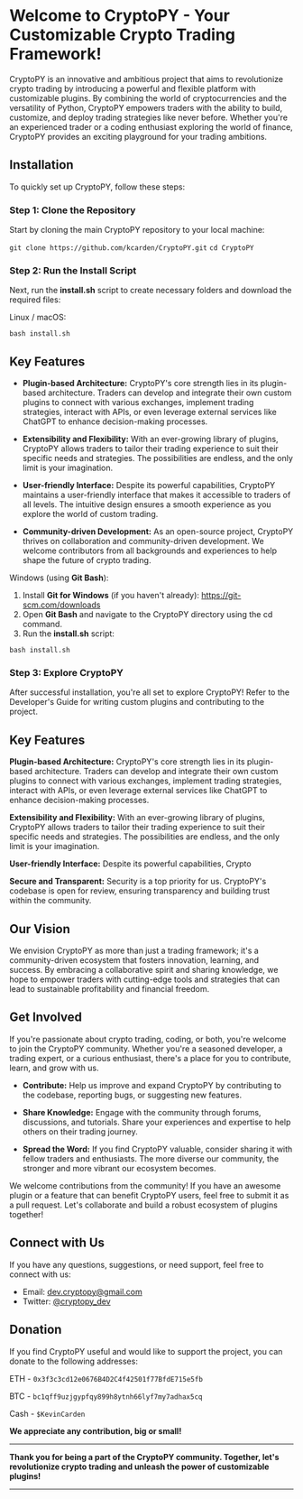 # Welcome to CryptoPY - Your Customizable Crypto Trading Framework!

CryptoPY is an innovative and ambitious project that aims to revolutionize crypto trading by introducing a powerful and flexible platform with customizable plugins. By combining the world of cryptocurrencies and the versatility of Python, CryptoPY empowers traders with the ability to build, customize, and deploy trading strategies like never before. Whether you're an experienced trader or a coding enthusiast exploring the world of finance, CryptoPY provides an exciting playground for your trading ambitions.

## Installation

To quickly set up CryptoPY, follow these steps:

### Step 1: Clone the Repository

Start by cloning the main CryptoPY repository to your local machine:

`git clone https://github.com/kcarden/CryptoPY.git`
`cd CryptoPY`

### Step 2: Run the Install Script
Next, run the **install.sh** script to create necessary folders and download the required files:

Linux / macOS:

`bash install.sh`


## Key Features 

- **Plugin-based Architecture:** CryptoPY's core strength lies in its plugin-based architecture. Traders can develop and integrate their own custom plugins to connect with various exchanges, implement trading strategies, interact with APIs, or even leverage external services like ChatGPT to enhance decision-making processes.

- **Extensibility and Flexibility:** With an ever-growing library of plugins, CryptoPY allows traders to tailor their trading experience to suit their specific needs and strategies. The possibilities are endless, and the only limit is your imagination.

- **User-friendly Interface:** Despite its powerful capabilities, CryptoPY maintains a user-friendly interface that makes it accessible to traders of all levels. The intuitive design ensures a smooth experience as you explore the world of custom trading.

- **Community-driven Development:** As an open-source project, CryptoPY thrives on collaboration and community-driven development. We welcome contributors from all backgrounds and experiences to help shape the future of crypto trading.

Windows (using **Git Bash**):
1. Install **Git for Windows** (if you haven't already): https://git-scm.com/downloads
2. Open **Git Bash** and navigate to the CryptoPY directory using the cd command.
3. Run the **install.sh** script:

`bash install.sh`

### Step 3: Explore CryptoPY
After successful installation, you're all set to explore CryptoPY! Refer to the Developer's Guide for writing custom plugins and contributing to the project.

## Key Features
**Plugin-based Architecture:** CryptoPY's core strength lies in its plugin-based architecture. Traders can develop and integrate their own custom plugins to connect with various exchanges, implement trading strategies, interact with APIs, or even leverage external services like ChatGPT to enhance decision-making processes.

**Extensibility and Flexibility:** With an ever-growing library of plugins, CryptoPY allows traders to tailor their trading experience to suit their specific needs and strategies. The possibilities are endless, and the only limit is your imagination.

**User-friendly Interface:** Despite its powerful capabilities, Crypto

**Secure and Transparent:** Security is a top priority for us. CryptoPY's codebase is open for review, ensuring transparency and building trust within the community.

## Our Vision 

We envision CryptoPY as more than just a trading framework; it's a community-driven ecosystem that fosters innovation, learning, and success. By embracing a collaborative spirit and sharing knowledge, we hope to empower traders with cutting-edge tools and strategies that can lead to sustainable profitability and financial freedom.

## Get Involved 

If you're passionate about crypto trading, coding, or both, you're welcome to join the CryptoPY community. Whether you're a seasoned developer, a trading expert, or a curious enthusiast, there's a place for you to contribute, learn, and grow with us.

- **Contribute:** Help us improve and expand CryptoPY by contributing to the codebase, reporting bugs, or suggesting new features.

- **Share Knowledge:** Engage with the community through forums, discussions, and tutorials. Share your experiences and expertise to help others on their trading journey.

- **Spread the Word:** If you find CryptoPY valuable, consider sharing it with fellow traders and enthusiasts. The more diverse our community, the stronger and more vibrant our ecosystem becomes.

We welcome contributions from the community! If you have an awesome plugin or a feature that can benefit CryptoPY users, feel free to submit it as a pull request. Let's collaborate and build a robust ecosystem of plugins together!

## Connect with Us

If you have any questions, suggestions, or need support, feel free to connect with us:

- Email: dev.cryptopy@gmail.com
- Twitter: [@cryptopy_dev](https://twitter.com/cryptopy_dev)

## Donation

If you find CryptoPY useful and would like to support the project, you can donate to the following addresses:

ETH - ```0x3f3c3cd12e0676B4D2C4f42501f77BfdE715e5fb```

BTC - ```bc1qff9uzjgypfqy899h8ytnh66lyf7my7adhax5cq```

Cash - ```$KevinCarden```

**We appreciate any contribution, big or small!**

---

**Thank you for being a part of the CryptoPY community. Together, let's revolutionize crypto trading and unleash the power of customizable plugins!**

---